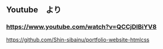 ## Youtube　より

### https://www.youtube.com/watch?v=QCCjDlBiYV8

https://github.com/Shin-sibainu/portfolio-website-htmlcss